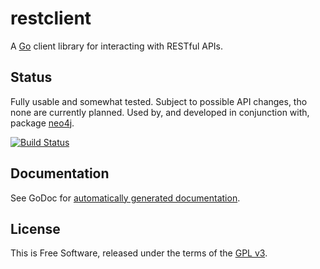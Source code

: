 # restclient

A [Go](http://golang.org) client library for interacting with RESTful APIs.


## Status

Fully usable and somewhat tested.  Subject to possible API changes, tho none
are currently planned.  Used by, and developed in conjunction with, package
[neo4j](https://github.com/jmcvetta/neo4j).

[![Build Status](https://drone.io/github.com/jmcvetta/restclient/status.png)](https://drone.io/github.com/jmcvetta/restclient/latest)


## Documentation

See GoDoc for [automatically generated
documentation](http://godoc.org/github.com/jmcvetta/restclient).


## License

This is Free Software, released under the terms of the [GPL
v3](http://www.gnu.org/copyleft/gpl.html).

